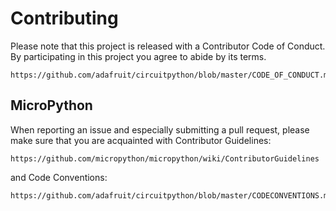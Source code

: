 Contributing
============

Please note that this project is released with a Contributor Code of
Conduct. By participating in this project you agree to abide by its terms.

    https://github.com/adafruit/circuitpython/blob/master/CODE_OF_CONDUCT.md

MicroPython
-----------

When reporting an issue and especially submitting a pull request, please
make sure that you are acquainted with Contributor Guidelines:

    https://github.com/micropython/micropython/wiki/ContributorGuidelines

and Code Conventions:

    https://github.com/adafruit/circuitpython/blob/master/CODECONVENTIONS.md

